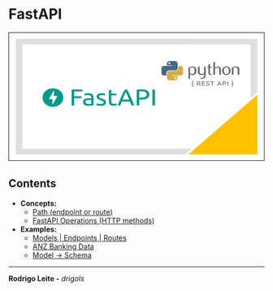 # FastAPI

![logo](res/logo.png)

## Contents

 - **Concepts:**
   - [Path (endpoint or route)](modules/path.md)
   - [FastAPI Operations (HTTP methods)](modules/operations.md)
 - **Examples:**
   - [Models | Endpoints | Routes](modules/examples/sample-fastapi-mysql-app)
   - [ANZ Banking Data](modules/examples/banking-data)
   - [Model → Schema](modules/model-schema.md)

---

**Rodrigo Leite -** *drigols*
